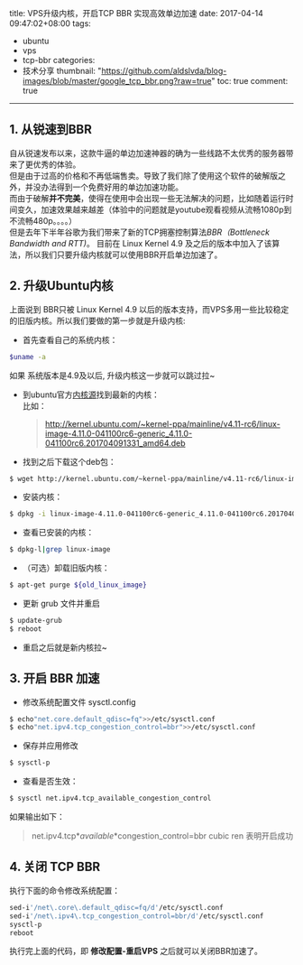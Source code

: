 title: VPS升级内核，开启TCP BBR 实现高效单边加速
date: 2017-04-14 09:47:02+08:00
tags:
- ubuntu
- vps
- tcp-bbr
categories:
- 技术分享
thumbnail:	"https://github.com/aldslvda/blog-images/blob/master/google_tcp_bbr.png?raw=true"
toc: true
comment: true
---
## 1. 从锐速到BBR
自从锐速发布以来，这款牛逼的单边加速神器的确为一些线路不太优秀的服务器带来了更优秀的体验。  
但是由于过高的价格和不再低端售卖。导致了我们除了使用这个软件的破解版之外，并没办法得到一个免费好用的单边加速功能。  
而由于破解**并不完美**，使得在使用中会出现一些无法解决的问题，比如随着运行时间变久，加速效果越来越差（体验中的问题就是youtube观看视频从流畅1080p到不流畅480p。。。。）  
但是去年下半年谷歌为我们带来了新的TCP拥塞控制算法*BBR（Bottleneck Bandwidth and RTT)*。 目前在 Linux Kernel 4.9 及之后的版本中加入了该算法，所以我们只要升级内核就可以使用BBR开启单边加速了。

## 2. 升级Ubuntu内核
上面说到 BBR只被 Linux Kernel 4.9 以后的版本支持，而VPS多用一些比较稳定的旧版内核。所以我们要做的第一步就是升级内核:  

- 首先查看自己的系统内核：

```bash
$uname -a
``` 

如果 系统版本是4.9及以后, 升级内核这一步就可以跳过拉~  

- 到ubuntu官方[内核源](http://kernel.ubuntu.com/~kernel-ppa/mainline/)找到最新的内核：   
  比如：
  
  > http://kernel.ubuntu.com/~kernel-ppa/mainline/v4.11-rc6/linux-image-4.11.0-041100rc6-generic_4.11.0-041100rc6.201704091331_amd64.deb
  
- 找到之后下载这个deb包：

```bash
$ wget http://kernel.ubuntu.com/~kernel-ppa/mainline/v4.11-rc6/linux-image-4.11.0-041100rc6-generic_4.11.0-041100rc6.201704091331_amd64.deb
```
- 安装内核：

```bash
$ dpkg -i linux-image-4.11.0-041100rc6-generic_4.11.0-041100rc6.201704091331_amd64.deb
```
- 查看已安装的内核：

```bash
$ dpkg-l|grep linux-image
```
- （可选）卸载旧版内核：

```bash
$ apt-get purge ${old_linux_image}
```
- 更新 grub 文件并重启

```bash
$ update-grub
$ reboot
```
- 重启之后就是新内核拉~

## 3. 开启 BBR 加速

- 修改系统配置文件 sysctl.config

```bash
$ echo"net.core.default_qdisc=fq">>/etc/sysctl.conf
$ echo"net.ipv4.tcp_congestion_control=bbr">>/etc/sysctl.conf
```

- 保存并应用修改

```bash
$ sysctl-p
```

- 查看是否生效：

```bash
$ sysctl net.ipv4.tcp_available_congestion_control
```
如果输出如下：  

> net.ipv4.tcp*_*available*_*congestion_control=bbr cubic ren
表明开启成功

## 4. 关闭 TCP BBR
执行下面的命令修改系统配置：

```bash
sed-i'/net\.core\.default_qdisc=fq/d'/etc/sysctl.conf
sed-i'/net\.ipv4\.tcp_congestion_control=bbr/d'/etc/sysctl.conf
sysctl-p
reboot
```
执行完上面的代码，即 **修改配置-重启VPS** 之后就可以关闭BBR加速了。


